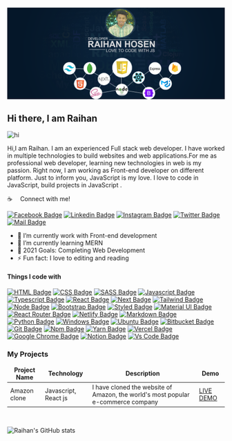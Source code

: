 ![Github Banner](https://raw.githubusercontent.com/raihanhosen011/raihanhosen011/main/github-bennar.png)

## Hi there, I am Raihan 
<img src="https://user-images.githubusercontent.com/1303154/88677602-1635ba80-d120-11ea-84d8-d263ba5fc3c0.gif" width="28px" alt="hi">

Hi,I am Raihan. I am an experienced Full stack web developer. I have worked in multiple technologies to build websites and web applications.For me as professional web developer, learning new technologies in web is my passion. Right now, I am working as Front-end developer on different platform. Just to inform you, JavaScript is my love. I love to code in JavaScript, build projects in JavaScript .

:coffee: &emsp;Connect with me!

[![Facebook Badge](https://img.shields.io/badge/Facebook-1877F2?style=for-the-badge&logo=facebook&logoColor=white)](https://facebook.com/raihanhosen01)
[![Linkedin Badge](https://img.shields.io/badge/LinkedIn-0077B5?style=for-the-badge&logo=linkedin&logoColor=white)](https://www.linkedin.com/in/raihanhosen01) [![Instagram Badge](https://img.shields.io/badge/Instagram-E4405F?style=for-the-badge&logo=instagram&logoColor=white)](https://instagram.com/raihanhosen01) [![Twitter Badge](https://img.shields.io/badge/Twitter-1DA1F2?style=for-the-badge&logo=twitter&logoColor=white)](https://twitter.com/raihanhosen01) [![Mail Badge](https://img.shields.io/badge/Gmail-D14836?style=for-the-badge&logo=gmail&logoColor=white)](mailto:raihanhosen011@gmail.com)


- 🔭 I’m currently work with Front-end development
- 🌱 I’m currently learning MERN 
- 🥅 2021 Goals: Completing Web Development
- ⚡ Fun fact: I love to editing and reading

#### Things I code with

[![HTML Badge](https://img.shields.io/badge/HTML5-E34F26?style=for-the-badge&logo=html5&logoColor=white)](https://github.com/raihanhosen011)
[![CSS Badge](https://img.shields.io/badge/CSS3-1572B6?style=for-the-badge&logo=css3&logoColor=white)](https://github.com/raihanhosen011)
[![SASS Badge](https://img.shields.io/badge/Sass-CC6699?style=for-the-badge&logo=sass&logoColor=white)](https://github.com/raihanhosen011)
[![Javascript Badge](https://img.shields.io/badge/JavaScript-F7DF1E?style=for-the-badge&logo=javascript&logoColor=black)](https://github.com/raihanhosen011)
[![Typescript Badge](https://img.shields.io/badge/typeScript-0078D6?style=for-the-badge&logo=typeScript&logoColor=white)](https://github.com/raihanhosen011)
[![React Badge](https://img.shields.io/badge/React-20232A?style=for-the-badge&logo=react&logoColor=61DAFB)](https://github.com/raihanhosen011)
[![Next Badge](https://img.shields.io/badge/NextJS-000?style=for-the-badge&logo=nextjs&logoColor=61DAFB)](https://github.com/raihanhosen011)
[![Tailwind Badge](https://img.shields.io/badge/Tailwind_CSS-38B2AC?style=for-the-badge&logo=tailwind-css&logoColor=white)](https://github.com/raihanhosen011)
[![Node Badge](https://img.shields.io/badge/Node.js-43853D?style=for-the-badge&logo=node.js&logoColor=white)](https://github.com/raihanhosen011)
[![Bootstrap Badge](https://img.shields.io/badge/Bootstrap-563D7C?style=for-the-badge&logo=bootstrap&logoColor=white)](https://github.com/raihanhosen011)
[![Styled Badge](https://img.shields.io/badge/styled--components-DB7093?style=for-the-badge&logo=styled-components&logoColor=white)](https://github.com/raihanhosen011)
[![Material UI Badge](https://img.shields.io/badge/Material--UI-0081CB?style=for-the-badge&logo=material-ui&logoColor=white)](https://github.com/raihanhosen011)
[![React Router Badge](https://img.shields.io/badge/React_Router-CA4245?style=for-the-badge&logo=react-router&logoColor=white)](https://github.com/raihanhosen011)
[![Netlify Badge](https://img.shields.io/badge/Netlify-00C7B7?style=for-the-badge&logo=netlify&logoColor=white)](https://github.com/raihanhosen011)
[![Markdown Badge](https://img.shields.io/badge/Markdown-000000?style=for-the-badge&logo=markdown&logoColor=white)](https://github.com/raihanhosen011)
[![Python Badge](https://img.shields.io/badge/Python-14354C?style=for-the-badge&logo=python&logoColor=white)](https://github.com/raihanhosen011)
[![Windows Badge](https://img.shields.io/badge/Windows-0078D6?style=for-the-badge&logo=windows&logoColor=white)](https://github.com/raihanhosen011)
[![Ubuntu Badge](https://img.shields.io/badge/Ubuntu-E95420?style=for-the-badge&logo=ubuntu&logoColor=white)](https://github.com/raihanhosen011)
[![Bitbucket Badge](https://img.shields.io/badge/Bitbucket-330F63?style=for-the-badge&logo=bitbucket&logoColor=white)](https://github.com/raihanhosen011)
[![Git Badge](https://img.shields.io/badge/git-f34f29?style=for-the-badge&logo=git&logoColor=white)](https://github.com/raihanhosen011)
[![Npm Badge](https://img.shields.io/badge/npm-d7141a?style=for-the-badge&logo=npm&logoColor=white)](https://github.com/raihanhosen011)
[![Yarn Badge](https://img.shields.io/badge/yarn-0078D6?style=for-the-badge&logo=yarn&logoColor=white)](https://github.com/raihanhosen011)
[![Vercel Badge](https://img.shields.io/badge/vercel-000?style=for-the-badge&logo=vercel&logoColor=white)](https://github.com/raihanhosen011)
[![Google Chrome Badge](https://img.shields.io/badge/google_chrome-556532?style=for-the-badge&logo=googlechrome&logoColor=white)](https://github.com/raihanhosen011)
[![Notion Badge](https://img.shields.io/badge/notion-000?style=for-the-badge&logo=notion&logoColor=white)](https://github.com/raihanhosen011)
[![Vs Code Badge](https://img.shields.io/badge/Visual_Studio_Code-0078D6?style=for-the-badge&logo=visualstudiocode&logoColor=white)](https://github.com/raihanhosen011)


### My Projects

<table>
  <thead align="center">
    <tr border: none;>
      <td><b>Project Name</b></td>
      <td><b>Technology</b></td>
      <td><b> Description </b></td>
      <td><b>Demo</b></td>
    </tr>
  </thead>
  <tbody>
    <tr>
      <td> Amazon clone </td>
      <td> Javascript, React js </td>
      <td> I have cloned the website of Amazon, the world's most popular e-commerce company </td>
      <td> <a target="_blank" href='https://amazon-nw.vercel.app/' > LIVE DEMO </a> </td>
    </tr>
  </tbody>
</table>

<br/>

![Raihan's GitHub stats](https://github-readme-stats.vercel.app/api?username=raihanhosen011&show_icons=true&theme=radical)
